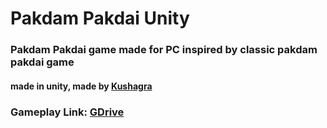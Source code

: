 # Pakdam Pakdai Unity
### Pakdam Pakdai game made for PC inspired by classic pakdam pakdai game
#### made in unity, made by [Kushagra](https://github.com/KushagraYashu)
### Gameplay Link: [GDrive](https://drive.google.com/file/d/1xuQf-FxezOBM15MuTwEgZ1gNK2bgattU/view?usp=sharing)